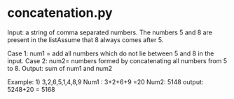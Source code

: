# concatenation.py
Input: a string of comma separated numbers. The numbers 5 and 8 are present in the listAssume that 8 always comes after 5.

Case 1: num1 = add all numbers which do not lie between 5 and 8 in the input.
Case 2: num2= numbers formed by concatenating all numbers from 5 to 8.
Output: sum of num1 and num2

Example: 1) 3,2,6,5,1,4,8,9
Num1 : 3+2+6+9 =20
Num2: 5148
output: 5248+20 = 5168
